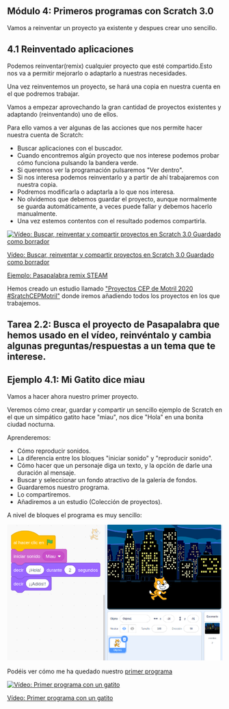 ## Módulo 4: Primeros programas con Scratch 3.0

Vamos a reinventar un proyecto ya existente y despues crear uno sencillo.

## 4.1 Reinventado aplicaciones

Podemos reinventar(remix) cualquier proyecto que esté compartido.Esto nos va a permitir mejorarlo o adaptarlo a nuestras necesidades.

Una vez reinventemos un proyecto, se hará una copia en nuestra cuenta en el que podremos trabajar.

Vamos a empezar aprovechando la gran cantidad de proyectos existentes y adaptando (reinventando) uno de ellos.

Para ello vamos a ver algunas de las acciones que nos permite hacer nuestra cuenta de Scratch:

- Buscar aplicaciones con el buscador.
- Cuando encontremos algún proyecto que nos interese podemos probar cómo funciona pulsando la bandera verde.
- Si queremos ver la programación pulsaremos "Ver dentro".
- Si nos interesa podemos reinventarlo y a partir de ahí trabajaremos con nuestra copia.
- Podremos modificarla o adaptarla a lo que nos interesa.
- No olvidemos que debemos guardar el proyecto, aunque normalmente se guarda automáticamente, a veces puede fallar y debemos hacerlo manualmente.
-  Una vez estemos contentos con el resultado podemos compartirla.


[![Vídeo: Buscar, reinventar y compartir proyectos en Scratch 3.0 Guardado como borrador](https://img.youtube.com/vi/fvpRQRcwJ7o/0.jpg)](https://youtu.be/fvpRQRcwJ7o)


[Vídeo: Buscar, reinventar y compartir proyectos en Scratch 3.0 Guardado como borrador](https://youtu.be/fvpRQRcwJ7o)

[Ejemplo: Pasapalabra remix STEAM](https://scratch.mit.edu/projects/391751565/)

Hemos creado un estudio llamado ["Proyectos CEP de Motril 2020 #SratchCEPMotril"](https://scratch.mit.edu/studios/26524823/) donde iremos añadiendo todos los proyectos en los que trabajemos.

## Tarea 2.2: Busca el proyecto de Pasapalabra que hemos usado en el vídeo, reinvéntalo y cambia algunas preguntas/respuestas a un tema que te interese.

## Ejemplo 4.1: Mi Gatito dice miau

Vamos a hacer ahora nuestro primer proyecto.

Veremos cómo crear, guardar y compartir un sencillo ejemplo de Scratch en el que un simpático gatito hace "miau", nos dice "Hola" en una bonita ciudad nocturna.

Aprenderemos:
* Cómo reproducir sonidos.
* La diferencia entre los bloques "iniciar sonido" y "reproducir sonido".
* Cómo hacer que un personaje diga un texto, y la opción de darle una duración al mensaje.
* Buscar y seleccionar un fondo atractivo de la galería de fondos.
* Guardaremos nuestro programa.
* Lo compartiremos.
* Añadiremos a un estudio (Colección de proyectos).

A nivel de bloques el programa es muy sencillo:

![Gatito dice miau](./images/GatitoMiau.png)


Podéis ver cómo me ha quedado nuestro [primer programa](https://scratch.mit.edu/projects/391761903/)


[![Vídeo: Primer programa con un gatito](https://img.youtube.com/vi/wNLJSCMyPUU/0.jpg)](https://youtu.be/wNLJSCMyPUU)

[Vídeo: Primer programa con un gatito](https://youtu.be/wNLJSCMyPUU)